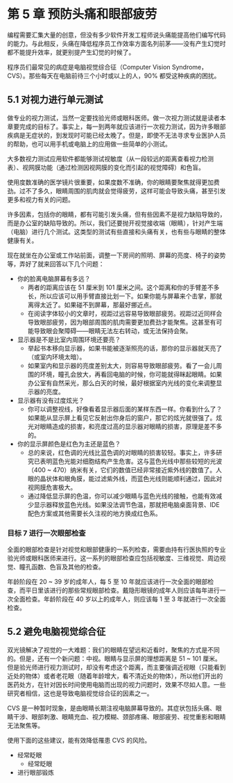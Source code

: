 # 第 5 章 预防头痛和眼部疲劳
编程需要汇集大量的创意，但没有多少软件开发工程师说头痛能提高他们编写代码的能力。与此相反，头痛在降低程序员工作效率方面名列前茅——没有产生幻觉时都不能提升效率，就更别提产生幻觉的时候了。

程序员们最常见的病症是电脑视觉综合征（Computer Vision Syndrome，CVS）。那些每天在电脑前待三个小时或以上的人，90% 都受这种疾病的困扰。

## 5.1 对视力进行单元测试
做专业的视力测试，当然一定要找验光师或眼科医师。做一次视力测试就是读者本章要完成的目标了。事实上，每一到两年就应该进行一次视力测试，因为许多眼部疾病是无症状的，到发现时可能已经太晚了。但是，即使不无法寻求专业医护人员的帮助，也可以用手机或电脑上的应用做一些简单的小测试。

大多数视力测试应用软件都能够测试视敏度（从一段较远的距离查看视力检测表）、视网膜功能（通过检测因视网膜的变化而引起的视觉障碍）和色盲。

使用度数准确的医学镜片很重要，如果度数不准确，你的眼睛要聚焦就得更加费劲。过不了多久，眼睛周围的肌肉就会觉得疲劳，这样可能会导致头痛，甚至引发更多和视力有关的问题。

许多因素，包括你的眼睛，都有可能引发头痛，但有些因素不是视力缺陷导致的，而是办公室的缺陷导致的。所以，我们还要抛开视觉接收端（眼睛），针对产生端（电脑）进行几个测试。这类型的测试有些直接和头痛有关，也有些与眼睛的整体健康有关。

现在就坐在办公室或工作站前面，调整一下房间的照明、屏幕的亮度、椅子的姿势等，弄好了就来回答以下几个问题：
* 你的脸离电脑屏幕有多远？
    * 两者的距离应该在 51 厘米到 101 厘米之间。这个距离和你的手臂差不多长，所以应该可以用手臂直接比划一下。如果你能与屏幕来个击掌，那就离得太近了。如果碰不到屏幕，那最好挪近点。
    * 在阅读字体较小的文章时，视距过远容易导致眼部疲劳。视距过近同样会导致眼部疲劳，因为眼部周围的肌肉需要更加费劲才能聚焦。这甚至有可能导致眼会聚障碍——眼睛无法左右转动，或无法保持会聚。
* 显示器是不是比室内周围环境还要亮？
    * 举起书本移向显示器，如果书能被逐渐照亮的话，那你的显示器就天亮了（或室内环境太暗）。
    * 如果室内和显示器的亮度差别太大，则容易导致眼部疲劳。看了一会儿周围的环境，瞳孔会放大，再看回电脑的时候，你可能就得眯起眼睛。如果办公室有自然采光，那么白天的时候，最好根据室内光线的变化来调整显示器的亮度。
* 显示器有没有过度炫光？
    * 你可以调整视线，好像看着显示器后面的某样东西一样。你看到什么了？如果能从显示屏上看见它反射出你身后的窗户，那它的炫光就很强了。炫光对眼睛造成的损害，和亮度过高的显示器对眼睛的损害，原理是差不多的。
* 你的显示屏颜色是红色为主还是蓝色？
    * 总的来说，红色调的光线比蓝色调的对眼睛的损害较轻。事实上，许多研究已表明蓝色光能对细胞结构产生危害。这与蓝色光线中那些较短的光波（400 ~ 470）纳米有关，它们的数值已经非常接近紫外线的数值了。人眼的晶状体和眼角膜，能过滤紫外线，而蓝色光线则能顺利通过，因此对视网膜危害极大。
    * 通过降低显示屏的色温，你可以减少眼睛与蓝色光线的接触，也能有效减少显示器释放蓝色光线。如果没法调节色温，那就把电脑桌面背景、IDE 配色方案或其他需要长久注视的地方换成红色系。

### 目标 7 进行一次眼部检查
全面的眼部检查是针对视觉和眼部健康的一系列检查，需要由持有行医执照的专业验光师或眼科医师来进行。这一系列的眼部检查应包括视敏度、三维视觉、周边视觉、瞳孔函数、色盲及其他的检查。

年龄阶段在 20 ~ 39 岁的成年人，每 5 至 10 年就应该进行一次全面的眼部检查，而平日里该进行的那些常规眼部检查。戴隐形眼镜的成年人则应该每年进行一次全面检查。年龄阶段在 40 岁以上的成年人，则应该每 1 至 3 年就进行一次全面检查。

## 5.2 避免电脑视觉综合征
双光镜解决了视觉的一大难题：我们的眼睛在望远和近看时，聚焦的方式是不同的。但是，还有一个新问题：中视。眼睛与显示屏的理想距离是 51 ~ 101 厘米。但是验光师进行视力测试时，却没有考虑这个距离，而主要强调近视眼（只能看到近处的物体）或者老花眼（随着年龄增大，看不清近处的物体），所以他们开出的医药处方，在针对因长时间使用电脑而出现的视力问题时，效果不尽如人意。一些研究者相信，这也是导致电脑视觉综合征的因素之一。

CVS 是一种暂时现象，是由眼睛长期注视电脑屏幕导致的。其症状包括头痛、眼睛干涉、眼部刺激、眼睛充血、视力模糊、颈部疼痛、眼部疲劳、视觉重影和眼睛无法聚焦等。

使用下面的这些建议，能有效降低罹患 CVS 的风险。
* 经常眨眼
    * 经常眨眼  
* 进行眼部锻炼